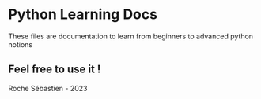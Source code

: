 # Python Learning Docs

These files are documentation to learn from beginners to advanced python notions

## Feel free to use it !

Roche Sébastien - 2023